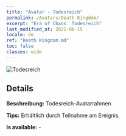 ```yaml
---
title: "Avatar - Todesreich"
permalink: /Avatars/Death Kingdom/
excerpt: "Era of Chaos  Todesreich"
last_modified_at: 2021-06-15
locale: de
ref: "Death Kingdom.md"
toc: false
classes: wide
---
```

 ![Todesreich](/images/a/avatarFrame_86.png)

## Details

 **Beschreibung:** Todesreich-Avatarrahmen 

 **Tips:** Erhältlich durch Teilnahme am Ereignis. 

 **Is available:**  - 

